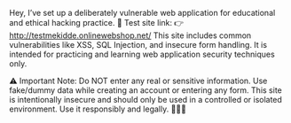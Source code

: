 Hey,
I’ve set up a deliberately vulnerable web application for educational and ethical hacking practice.
🧪 Test site link:
👉 http://testmekidde.onlinewebshop.net/
This site includes common vulnerabilities like XSS, SQL Injection, and insecure form handling. It is intended for practicing and learning web application security techniques only.

⚠️ Important Note:
Do NOT enter any real or sensitive information.
Use fake/dummy data while creating an account or entering any form.
This site is intentionally insecure and should only be used in a controlled or isolated environment.
Use it responsibly and legally. 👨‍💻🔐
